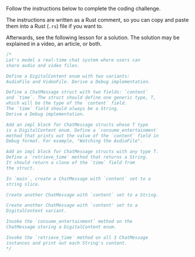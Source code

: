 Follow the instructions below to complete the coding challenge.

The instructions are written as a Rust comment, so you can copy and paste them into a Rust (`.rs`) file if you want to.

Afterwards, see the following lesson for a solution. The solution may be explained in a video, an article, or both.

```rust
/*
Let's model a real-time chat system where users can
share audio and video files.

Define a DigitalContent enum with two variants:
AudioFile and VideoFile. Derive a Debug implementation.

Define a ChatMessage struct with two fields: `content`
and `time`. The struct should define one generic type, T,
which will be the type of the `content` field.
The `time` field should always be a String.
Derive a Debug implementation.

Add an impl block for ChatMessage structs whose T type
is a DigitalContent enum. Define a `consume_entertainment`
method that prints out the value of the `content` field in
Debug format. For example, "Watching the AudioFile".

Add an impl block for ChatMessage structs with any type T.
Define a `retrieve_time` method that returns a String.
It should return a clone of the `time` field from
the struct.

In `main`, create a ChatMessage with `content` set to a
string slice.

Create another ChatMessage with `content` set to a String.

Create another ChatMessage with `content' set to a
DigitalContent variant.

Invoke the `consume_entertainment` method on the
ChatMessage storing a DigitalContent enum.

Invoke the `retrieve_time` method on all 3 ChatMessage
instances and print out each String's content.
*/

```
